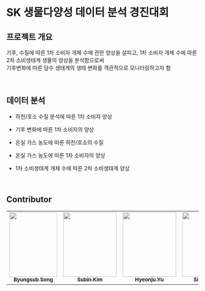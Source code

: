 # **SK 생물다양성 데이터 분석 경진대회**

## **프로젝트 개요**   

기후, 수질에 따른 1차 소비자 개체 수에 관한 양상을 살피고, 1차 소비자 개체 수에 따른 2차 소비생태계 생물의 양상을 분석함으로써   
기후변화에 따른 담수 생태계의 생태 변화를 객관적으로 모니터링하고자 함

<br>

## **데이터 분석**

- 하천/호소 수질 분석에 따른 1차 소비자 양상

- 기후 변화에 따른 1차 소비자의 양상

- 온실 가스 농도에 따른 하천/호소의 수질

- 온실 가스 농도에 따른 1차 소비자의 양상

- 1차 소비생태계 개체 수에 따른 2차 소비생태계 양상


<br>

## **Contributor**

<table>
  <tr>
    <td align="center"><a href="https://github.com/songbyungsub"><img src="https://user-images.githubusercontent.com/28510311/199389708-8b145fe4-17ce-4640-8735-5bbc340065a2.jpg" width="125" height="170"><br /><sub><b>Byungsub Song</b></sub></td>
    <td align="center"><a href="https://github.com/aqaqsubin"><img src="https://user-images.githubusercontent.com/28510311/199385615-9e42d824-369c-4eb5-b0df-95b06ca32ce3.jpg" width="140" height="170"><br /><sub><b>Subin Kim</b></sub></td>
    <td align="center"><a href="https://github.com/hyeonju0121"><img src="https://user-images.githubusercontent.com/28510311/199389899-a1daa8f4-d3f9-40f0-ae5d-57e946ac0371.jpg" width="140" height="170"><br /><sub><b>Hyeonju Yu</b></sub></td>
    <td align="center"><a href="https://github.com/Lee-Siyoung"><img src="https://user-images.githubusercontent.com/28510311/199389798-703c88ae-c915-4076-8b38-a34341542003.jpg" width="140" height="170"><br /><sub><b>Siyoung Lee</b></sub></td>
  </tr>
</table>
